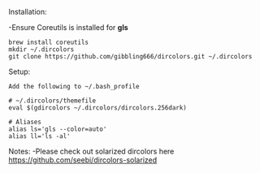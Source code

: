 Installation:

-Ensure Coreutils is installed for **gls**
```	
brew install coreutils
mkdir ~/.dircolors
git clone https://github.com/gibbling666/dircolors.git ~/.dircolors
```

Setup:


	Add the following to ~/.bash_profile
	
	# ~/.dircolors/themefile
	eval $(gdircolors ~/.dircolors/dircolors.256dark)

	# Aliases
	alias ls='gls --color=auto'
	alias ll='ls -al'

Notes:
-Please check out solarized dircolors here https://github.com/seebi/dircolors-solarized

